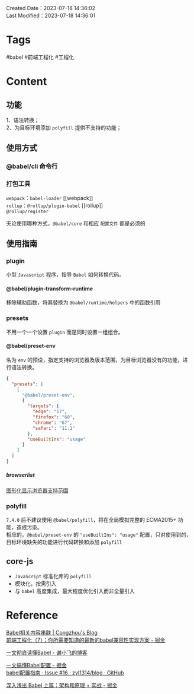 Created Date：2023-07-18 14:36:02  
Last Modified：2023-07-18 14:36:01

# Tags

#babel #前端工程化 #工程化

# Content

## 功能

1、语法转换；  
2、为目标环境添加 `polyfill` 提供不支持的功能；

## 使用方式

### @babel/cli 命令行

### 打包工具

`webpack`：`babel-loader` [[webpack]]  
`rollup`：`@rollup/plugin-babel` [[rollup]]  
`@rollup/register`  

无论使用哪种方式，`@babel/core` 和相应 `配置文件` 都是必须的

## 使用指南

### plugin

小型 `Javascript` 程序，指导 `Babel` 如何转换代码。

#### @babel/plugin-transform-runtime

移除辅助函数，将其替换为 `@babel/runtime/helpers` 中的函数引用

### presets

不用一个一个设置 `plugin` 而是同时设置一组组合。

#### @babel/preset-env

名为 `env` 的预设，指定支持的浏览器及版本范围，为目标浏览器没有的功能，进行语法转换。

```json
{
  "presets": [
    [
      "@babel/preset-env",
      {
        "targets": {
          "edge": "17",
          "firefox": "60",
          "chrome": "67",
          "safari": "11.1"
        },
        "useBuiltIns": "usage"
      }
    ]
  ]
}
```

##### browserlist

[图形化显示浏览器支持范围](https://browsersl.ist/)

### polyfill

`7.4.0` 后不建议使用 `@babel/polyfill`，将在全局模拟完整的 ECMA2015+ 功能，造成污染。  
相应的，`@babel/preset-env` 的 `"useBuiltIns": "usage"` 配置，只对使用到的，目标环境缺失的功能进行代码转换和添加 `polyfill`

## core-js

- `JavaScript` 标准化库的 `polyfill`
- 模块化，按需引入
- 与 `babel` 高度集成，最大程度优化引入而非全量引入

# Reference

[Babel相关内容串联 | Congzhou's Blog](https://congzhou09.github.io/knowledge/Babel%E7%9B%B8%E5%85%B3%E5%86%85%E5%AE%B9%E4%B8%B2%E8%81%94.html)  
[前端工程化（7）：你所需要知道的最新的babel兼容性实现方案 - 掘金](https://juejin.cn/post/6976501655302832159)

[一文彻底读懂Babel - 谢小飞的博客](https://xieyufei.com/2020/11/18/Babel-Practice.html)

[一文搞懂Babel配置 - 掘金](https://juejin.cn/post/7116698494827495454)  
[babel配置指南 · Issue #16 · zyl1314/blog · GitHub](https://github.com/zyl1314/blog/issues/16)  

[深入浅出 Babel 上篇：架构和原理 + 实战 - 掘金](https://juejin.cn/post/6844903956905197576?searchId=20230919153112D7757C501CCE1BA2EF5F)
